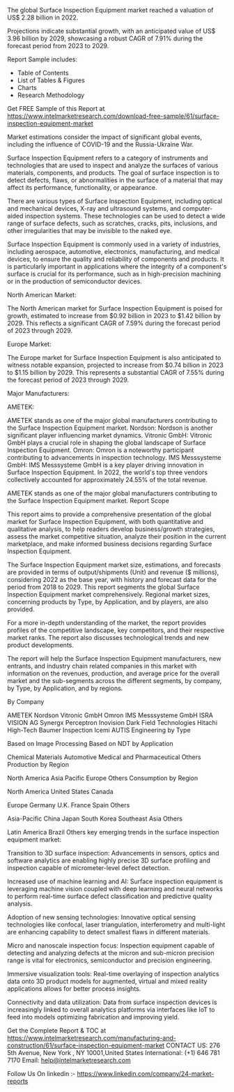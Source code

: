 The global Surface Inspection Equipment market reached a valuation of US$ 2.28 billion in 2022.



Projections indicate substantial growth, with an anticipated value of US$ 3.96 billion by 2029, showcasing a robust CAGR of 7.91% during the forecast period from 2023 to 2029.

Report Sample includes:
- Table of Contents
- List of Tables & Figures
- Charts
- Research Methodology

Get FREE Sample of this Report at https://www.intelmarketresearch.com/download-free-sample/61/surface-inspection-equipment-market




Market estimations consider the impact of significant global events, including the influence of COVID-19 and the Russia-Ukraine War.



Surface Inspection Equipment refers to a category of instruments and technologies that are used to inspect and analyze the surfaces of various materials, components, and products. The goal of surface inspection is to detect defects, flaws, or abnormalities in the surface of a material that may affect its performance, functionality, or appearance.



There are various types of Surface Inspection Equipment, including optical and mechanical devices, X-ray and ultrasound systems, and computer-aided inspection systems. These technologies can be used to detect a wide range of surface defects, such as scratches, cracks, pits, inclusions, and other irregularities that may be invisible to the naked eye.



Surface Inspection Equipment is commonly used in a variety of industries, including aerospace, automotive, electronics, manufacturing, and medical devices, to ensure the quality and reliability of components and products. It is particularly important in applications where the integrity of a component's surface is crucial for its performance, such as in high-precision machining or in the production of semiconductor devices.



North American Market:



The North American market for Surface Inspection Equipment is poised for growth, estimated to increase from $0.92 billion in 2023 to $1.42 billion by 2029.
This reflects a significant CAGR of 7.59% during the forecast period of 2023 through 2029.


Europe Market:



The Europe market for Surface Inspection Equipment is also anticipated to witness notable expansion, projected to increase from $0.74 billion in 2023 to $1.15 billion by 2029.
This represents a substantial CAGR of 7.55% during the forecast period of 2023 through 2029.


Major Manufacturers:



AMETEK:


AMETEK stands as one of the major global manufacturers contributing to the Surface Inspection Equipment market.
Nordson:
Nordson is another significant player influencing market dynamics.
Vitronic GmbH:
Vitronic GmbH plays a crucial role in shaping the global landscape of Surface Inspection Equipment.
Omron:
Omron is a noteworthy participant contributing to advancements in inspection technology.
IMS Messsysteme GmbH:
IMS Messsysteme GmbH is a key player driving innovation in Surface Inspection Equipment.
In 2022, the world's top three vendors collectively accounted for approximately 24.55% of the total revenue.


AMETEK stands as one of the major global manufacturers contributing to the Surface Inspection Equipment market.
Report Scope



This report aims to provide a comprehensive presentation of the global market for Surface Inspection Equipment, with both quantitative and qualitative analysis, to help readers develop business/growth strategies, assess the market competitive situation, analyze their position in the current marketplace, and make informed business decisions regarding Surface Inspection Equipment.



The Surface Inspection Equipment market size, estimations, and forecasts are provided in terms of output/shipments (Unit) and revenue ($ millions), considering 2022 as the base year, with history and forecast data for the period from 2018 to 2029. This report segments the global Surface Inspection Equipment market comprehensively. Regional market sizes, concerning products by Type, by Application, and by players, are also provided.



For a more in-depth understanding of the market, the report provides profiles of the competitive landscape, key competitors, and their respective market ranks. The report also discusses technological trends and new product developments.



The report will help the Surface Inspection Equipment manufacturers, new entrants, and industry chain related companies in this market with information on the revenues, production, and average price for the overall market and the sub-segments across the different segments, by company, by Type, by Application, and by regions.

By Company



AMETEK
Nordson
Vitronic GmbH
Omron
IMS Messsysteme GmbH
ISRA VISION AG
Synergx
Perceptron
Inovision
Dark Field Technologies
Hitachi High-Tech
Baumer Inspection
Icemi
AUTIS Engineering
by Type



Based on Image Processing
Based on NDT
by Application



Chemical Materials
Automotive
Medical and Pharmaceutical
Others
Production by Region



North America
Asia Pacific
Europe
Others
Consumption by Region



North America
United States
Canada


Europe
Germany
U.K.
France
Spain
Others


Asia-Pacific
China
Japan
South Korea
Southeast Asia
Others


Latin America
Brazil
Others
key emerging trends in the surface inspection equipment market:



Transition to 3D surface inspection: Advancements in sensors, optics and software analytics are enabling highly precise 3D surface profiling and inspection capable of micrometer-level defect detection.

Increased use of machine learning and AI: Surface inspection equipment is leveraging machine vision coupled with deep learning and neural networks to perform real-time surface defect classification and predictive quality analysis.

Adoption of new sensing technologies: Innovative optical sensing technologies like confocal, laser triangulation, interferometry and multi-light are enhancing capability to detect smallest flaws in different materials.

Micro and nanoscale inspection focus: Inspection equipment capable of detecting and analyzing defects at the micron and sub-micron precision range is vital for electronics, semiconductor and precision engineering.

Immersive visualization tools: Real-time overlaying of inspection analytics data onto 3D product models for augmented, virtual and mixed reality applications allows for better process insights.

Connectivity and data utilization: Data from surface inspection devices is increasingly linked to overall analytics platforms via interfaces like IoT to feed into models optimizing fabrication and improving yield.

Get the Complete Report & TOC at https://www.intelmarketresearch.com/manufacturing-and-construction/61/surface-inspection-equipment-market
CONTACT US:
276 5th Avenue, New York , NY 10001,United States
International: (+1) 646 781 7170
Email: help@intelmarketresearch.com

Follow Us On linkedin :- https://www.linkedin.com/company/24-market-reports
